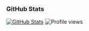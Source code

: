 ### GitHub Stats
[![GitHub Stats](https://github-readme-stats.vercel.app/api?username=Sidd-Pixil&show_icons=true&theme=radical)](https://github.com/Sidd-Pixil)
![Profile views](https://komarev.com/ghpvc/?username=Sidd-pixil&color=red&style=flat-square&label=Profile+Views)
